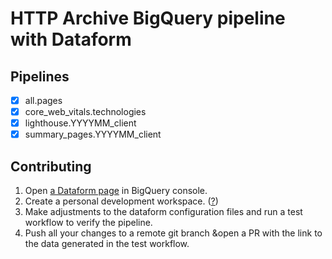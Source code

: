 # HTTP Archive BigQuery pipeline with Dataform

## Pipelines

- [x] all.pages
- [x] core_web_vitals.technologies
- [x] lighthouse.YYYYMM_client
- [x] summary_pages.YYYYMM_client

## Contributing

1. Open [a Dataform page](https://console.cloud.google.com/bigquery/dataform) in BigQuery console.
2. Create a personal development workspace. ([?](https://cloud.google.com/dataform/docs/create-workspace#create-workspace))
3. Make adjustments to the dataform configuration files and run a test workflow to verify the pipeline.
4. Push all your changes to a remote git branch &open a PR with the link to the data generated in the test workflow.
